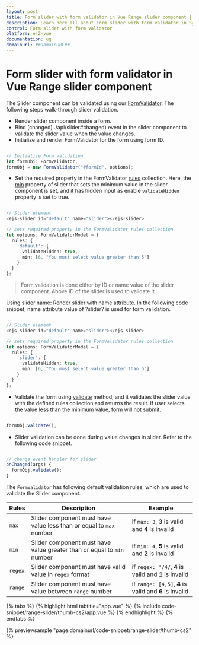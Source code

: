 ```yaml
---
layout: post
title: Form slider with form validator in Vue Range slider component | Syncfusion
description: Learn here all about Form slider with form validator in Syncfusion Vue Range slider component of Syncfusion Essential JS 2 and more.
control: Form slider with form validator 
platform: ej2-vue
documentation: ug
domainurl: ##DomainURL##
---
```


# Form slider with form validator in Vue Range slider component

The Slider component can be validated using our [FormValidator](https://ej2.syncfusion.com/documentation/form-validator/?lang=typescript). The following steps walk-through slider validation.

* Render slider component inside a form.
* Bind [changed]../api/slider#changed) event in the slider component to validate the slider value when the value changes.
* Initialize and render FormValidator for the form using form ID.

```ts

// Initialize Form validation
let formObj: FormValidator;
formObj = new FormValidator("#formId", options);

```

* Set the required property in the FormValidator [rules](https://ej2.syncfusion.com/vue/documentation/api/form-validator#rules) collection. Here, the [min](https://ej2.syncfusion.com/vue/documentation/api/slider#min) property of slider that sets the minimum value in the slider component is set, and it has hidden input as enable `validateHidden` property is set to true.

```ts

// Slider element
<ejs-slider id="default" name="slider"></ejs-slider>

// sets required property in the FormValidator rules collection
let options: FormValidatorModel = {
  rules: {
    'default': {
      validateHidden: true,
      min: [6, "You must select value greater than 5"]
    }
  }
};

```

> Form validation is done either by ID or name value of the slider component. Above ID of the slider is used to validate it.

Using slider name: Render slider with name attribute. In the following code snippet, name attribute value of ?slider? is used for form validation.

```ts

// Slider element
<ejs-slider id="default" name="slider"></ejs-slider>

// sets required property in the FormValidator rules collection
let options: FormValidatorModel = {
  rules: {
    'slider': {
      validateHidden: true,
      min: [6, "You must select value greater than 5"]
    }
  }
};

```

* Validate the form using [validate](https://ej2.syncfusion.com/documentation/api/form-validator#validate) method, and it validates the slider value with the defined rules collection and returns the result. If user selects the value less than the minimum value, form will not submit.

```ts

formObj.validate();

```

* Slider validation can be done during value changes in slider. Refer to the following code snippet.

```ts

// change event handler for slider
onChanged(args) {
  formObj.validate();
}

```

The `FormValidator` has following default validation rules, which are used to validate the Slider component.

| Rules | Description | Example |
| ------------- | ------------- | ------------- |
| `max` | Slider component must have value less than or equal to `max` number | if `max: 3`, **3** is valid and **4** is invalid |
| `min` | Slider component must have value greater than or equal to `min` number | if `min: 4`, **5** is valid and **2** is invalid |
| `regex` | Slider component must have valid value in `regex` format | if `regex: '/4/`, **4** is valid and **1** is invalid |
| `range` | Slider component must have value between `range` number | if `range: [4,5]`, **4** is valid and **6** is invalid |

{% tabs %}
{% highlight html tabtitle="app.vue" %}
{% include code-snippet/range-slider/thumb-cs2/app.vue %}
{% endhighlight %}
{% endtabs %}
        
{% previewsample "page.domainurl/code-snippet/range-slider/thumb-cs2" %}
